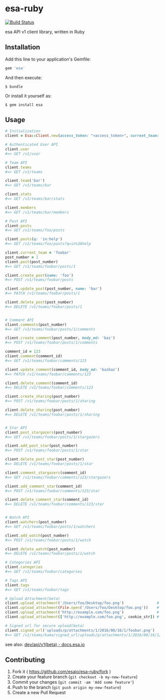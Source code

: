 # esa-ruby
[![Build Status](https://travis-ci.org/esaio/esa-ruby.svg)](https://travis-ci.org/esaio/esa-ruby)

esa API v1 client library, written in Ruby

## Installation

Add this line to your application's Gemfile:

```ruby
gem 'esa'
```

And then execute:

    $ bundle

Or install it yourself as:

    $ gem install esa

## Usage

```ruby
# Initialization
client = Esa::Client.new(access_token: "<access_token>", current_team: 'foo')

# Authenticated User API
client.user
#=> GET /v1/user

# Team API
client.teams
#=> GET /v1/teams

client.team('bar')
#=> GET /v1/teams/bar

client.stats
#=> GET /v1/teams/bar/stats

client.members
#=> GET /v1/teams/bar/members

# Post API
client.posts
#=> GET /v1/teams/foo/posts

client.posts(q: 'in:help')
#=> GET /v1/teams/foo/posts?q=in%3Ahelp

client.current_team = 'foobar'
post_number = 1
client.post(post_number)
#=> GET /v1/teams/foobar/posts/1

client.create_post(name: 'foo')
#=> POST /v1/teams/foobar/posts

client.update_post(post_number, name: 'bar')
#=> PATCH /v1/teams/foobar/posts/1

client.delete_post(post_number)
#=> DELETE /v1/teams/foobar/posts/1


# Comment API
client.comments(post_number)
#=> GET /v1/teams/foobar/posts/1/comments

client.create_comment(post_number, body_md: 'baz')
#=> POST /v1/teams/foobar/posts/1/comments

comment_id = 123
client.comment(comment_id)
#=> GET /v1/teams/foobar/comments/123

client.update_comment(comment_id, body_md: 'bazbaz')
#=> PATCH /v1/teams/foobar/comments/123

client.delete_comment(comment_id)
#=> DELETE /v1/teams/foobar/comments/123

client.create_sharing(post_number)
#=> POST /v1/teams/foobar/posts/1/sharing

client.delete_sharing(post_number)
#=> DELETE /v1/teams/foobar/posts/1/sharing


# Star API
client.post_stargazers(post_number)
#=> GET /v1/teams/foobar/posts/1/stargazers

client.add_post_star(post_number)
#=> POST /v1/teams/foobar/posts/1/star

client.delete_post_star(post_number)
#=> DELETE /v1/teams/foobar/posts/1/star

client.comment_stargazers(comment_id)
#=> GET /v1/teams/foobar/comments/123/stargazers

client.add_comment_star(comment_id)
#=> POST /v1/teams/foobar/comments/123/star

client.delete_comment_star(comment_id)
#=> DELETE /v1/teams/foobar/comments/123/star


# Watch API
client.watchers(post_number)
#=> GET /v1/teams/foobar/posts/1/watchers

client.add_watch(post_number)
#=> POST /v1/teams/foobar/posts/1/watch

client.delete_watch(post_number)
#=> DELETE /v1/teams/foobar/posts/1/watch

# Categories API
client.categories
#=> GET /v1/teams/foobar/categories

# Tags API
client.tags
#=> GET /v1/teams/foobar/tags

# Upload Attachment(beta)
client.upload_attachment('/Users/foo/Desktop/foo.png')               # Path
client.upload_attachment(File.open('/Users/foo/Desktop/foo.png'))    # File
client.upload_attachment('http://example.com/foo.png')               # Remote URL
client.upload_attachment(['http://example.com/foo.png', cookie_str]) # Remote URL + Cookie

# Signed url for secure upload(beta)
client.signed_url('uploads/p/attachments/1/2016/08/16/1/foobar.png')
#=> GET /v1/teams/kama/signed_url/uploads/p/attachments/1/2016/08/16/1/foobar.png
```


see also: [dev/api/v1(beta) - docs.esa.io](https://docs.esa.io/posts/102)

## Contributing

1. Fork it ( https://github.com/esaio/esa-ruby/fork )
2. Create your feature branch (`git checkout -b my-new-feature`)
3. Commit your changes (`git commit -am 'Add some feature'`)
4. Push to the branch (`git push origin my-new-feature`)
5. Create a new Pull Request
